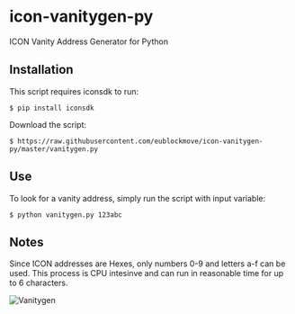 # icon-vanitygen-py
ICON Vanity Address Generator for Python

## Installation

This script requires iconsdk to run:
```
$ pip install iconsdk
```

Download the script:
```
$ https://raw.githubusercontent.com/eublockmove/icon-vanitygen-py/master/vanitygen.py
```

## Use

To look for a vanity address, simply run the script with input variable:

```
$ python vanitygen.py 123abc
```

## Notes

Since ICON addresses are Hexes, only numbers 0-9 and letters a-f can be used. This process is CPU intesinve and can run in reasonable time for up to 6 characters.

![Vanitygen](https://i.imgur.com/F4tqXGF.png)
